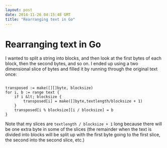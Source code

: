 ```yaml
---
layout: post
date: 2014-11-26 04:15:48 GMT
title: "Rearranging text in Go"
---
```

# Rearranging text in Go

<p>I wanted to split a string into blocks, and then look at the first bytes of each block, then the second bytes, and so on. I ended up using a two dimensional slice of bytes and filled it by running through the original text once:</p>

<pre><code>
transposed := make([][]byte, blocksize)
for i, b := range text {
    if i &amp;lt; blocksize {
        transposed[i] = make([]byte,textlength/blocksize + 1)
    }
    transposed[i % blocksize][i / blocksize] = b
}
</code></pre>

<p>Note that my slices are <code>textlength / blocksize + 1</code> long because there will be one extra byte in some of the slices (the remainder when the text is divided into blocks will be split up with the first byte going to the first slice, the second into the second slice, etc.)</p>